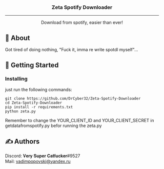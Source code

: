 <h3 align="center">Zeta Spotify Downloader</h3>

---

<p align="center"> Download from spotify, easier than ever!
    <br> 
</p>

## 🧐 About <a name = "about"></a>

Got tired of doing nothing, "Fuck it, imma re write spotdl myself"...

## 🏁 Getting Started <a name = "getting_started"></a>

### Installing

just run the following commands:

```
git clone https://github.com/DrCyber32/Zeta-Spotify-Downloader
cd Zeta-Spotify-Downloader
pip install -r requirements.txt
python zeta.py
```

Remember to change the YOUR_CLIENT_ID and YOUR_CLIENT_SECRET in getdatafromspotify.py befor running the zeta.py

## ✍️ Authors <a name = "authors"></a>

Discord: 𝐕𝐞𝐫𝐲 𝐒𝐮𝐩𝐞𝐫 𝐂𝐚𝐭𝐟𝐮𝐜𝐤𝐞𝐫#9527<br>
Mail: vadimpopovski@yandex.ru
